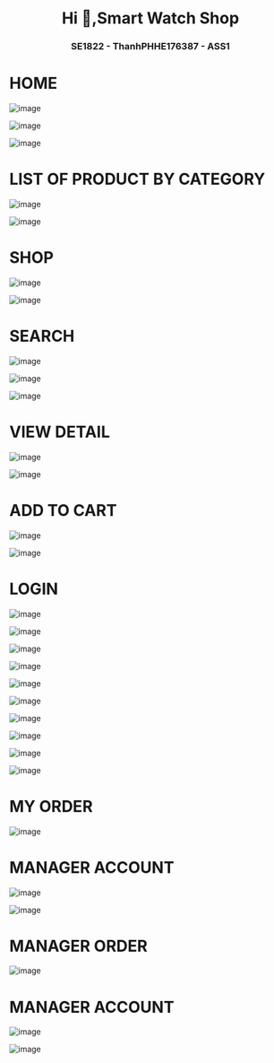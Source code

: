 <h1 align="center">Hi 👋,Smart Watch Shop</h1>
<p align="center">
  <h3 align="center">SE1822 - ThanhPHHE176387 - ASS1 </h3>
</p>

# HOME

![image](https://github.com/Thanh158za/SE1822-ThanhPHHE176387-ASS1/assets/137173876/78a9c840-6eeb-4d40-930c-cf35cdbd8779)

![image](https://github.com/Thanh158za/SE1822-ThanhPHHE176387-ASS1/assets/137173876/a472e076-15b2-4e28-a798-d9b6c35a76bc)

![image](https://github.com/Thanh158za/SE1822-ThanhPHHE176387-ASS1/assets/137173876/23666910-daa8-404c-a6b8-00ea6e287850)


# LIST OF PRODUCT BY CATEGORY

![image](https://github.com/Thanh158za/SE1822-ThanhPHHE176387-ASS1/assets/137173876/ddc171e7-d106-4df7-8306-c8ded3f55cbe)

![image](https://github.com/Thanh158za/SE1822-ThanhPHHE176387-ASS1/assets/137173876/4d68e65a-daeb-4cdc-9aab-53ecb6288750)


# SHOP

![image](https://github.com/Thanh158za/SE1822-ThanhPHHE176387-ASS1/assets/137173876/34e9a4b2-e0e7-4f33-b81c-27a8327ac434)

![image](https://github.com/Thanh158za/SE1822-ThanhPHHE176387-ASS1/assets/137173876/28ce73ff-6bbb-4a09-b10e-8a8cc3e248d9)




# SEARCH

![image](https://github.com/Thanh158za/SE1822-ThanhPHHE176387-ASS1/assets/137173876/392ef30e-ea7a-4026-bf7a-8163b5eba5c5)

![image](https://github.com/Thanh158za/SE1822-ThanhPHHE176387-ASS1/assets/137173876/0e739656-c2d3-4691-a0aa-1834277377eb)

![image](https://github.com/Thanh158za/SE1822-ThanhPHHE176387-ASS1/assets/137173876/1b3ca6a1-baad-4b03-89d9-b723702861a6)



# VIEW DETAIL

![image](https://github.com/Thanh158za/SE1822-ThanhPHHE176387-ASS1/assets/137173876/af8519d6-8b0b-4f10-b5af-343c7b6bb0ea)

![image](https://github.com/Thanh158za/SE1822-ThanhPHHE176387-ASS1/assets/137173876/feb040de-083a-4dc2-8d6a-6ed2f9d7cab0)



# ADD TO CART

![image](https://github.com/Thanh158za/SE1822-ThanhPHHE176387-ASS1/assets/137173876/af8519d6-8b0b-4f10-b5af-343c7b6bb0ea)

![image](https://github.com/Thanh158za/SE1822-ThanhPHHE176387-ASS1/assets/137173876/7117b4e9-1831-4e92-bb40-28c988145b6e)



# LOGIN

![image](https://github.com/Thanh158za/SE1822-ThanhPHHE176387-ASS1/assets/137173876/4526c1db-9d79-4a5d-8fe1-78429675e567)

![image](https://github.com/Thanh158za/SE1822-ThanhPHHE176387-ASS1/assets/137173876/bccee23f-9b75-464b-afbc-5354a5c7090c)


![image](https://github.com/Thanh158za/SE1822-ThanhPHHE176387-ASS1/assets/137173876/4e2fe04e-c5e3-47c2-bb26-eec11aed0974)

![image](https://github.com/Thanh158za/SE1822-ThanhPHHE176387-ASS1/assets/137173876/605188ac-9c0d-458c-b3d8-ebaebc67c89d)

![image](https://github.com/Thanh158za/SE1822-ThanhPHHE176387-ASS1/assets/137173876/3f55afc8-2123-4d02-ac94-28efb53037e1)

![image](https://github.com/Thanh158za/SE1822-ThanhPHHE176387-ASS1/assets/137173876/15bc59a7-497b-408a-a9d9-bbe4a3b6e359)

![image](https://github.com/Thanh158za/SE1822-ThanhPHHE176387-ASS1/assets/137173876/0b6a67fe-0dbf-454a-a96f-48f32d1e431a)

![image](https://github.com/Thanh158za/SE1822-ThanhPHHE176387-ASS1/assets/137173876/a1677c79-e8b3-484a-8733-ec84b5426493)

![image](https://github.com/Thanh158za/SE1822-ThanhPHHE176387-ASS1/assets/137173876/7ab6c0f9-5476-4cae-9045-3596aa67bf43)

![image](https://github.com/Thanh158za/SE1822-ThanhPHHE176387-ASS1/assets/137173876/58045f35-6417-41d8-95b9-bcd0c2925ca4)



# MY ORDER

![image](https://github.com/Thanh158za/SE1822-ThanhPHHE176387-ASS1/assets/137173876/072d6059-feba-492d-9065-7870cdbcb998)



# MANAGER ACCOUNT

![image](https://github.com/Thanh158za/SE1822-ThanhPHHE176387-ASS1/assets/137173876/9fb9dc23-6074-45a6-85ed-0b8e0bcd2ece)

![image](https://github.com/Thanh158za/SE1822-ThanhPHHE176387-ASS1/assets/137173876/e7914194-e37f-443d-81ab-60017703d581)



# MANAGER ORDER

![image](https://github.com/Thanh158za/SE1822-ThanhPHHE176387-ASS1/assets/137173876/164fd122-7fb5-49c1-b92a-dcf5435d7232)



# MANAGER ACCOUNT

![image](https://github.com/Thanh158za/SE1822-ThanhPHHE176387-ASS1/assets/137173876/86cdfe16-eb02-424b-ae11-658688caa994)

![image](https://github.com/Thanh158za/SE1822-ThanhPHHE176387-ASS1/assets/137173876/3077a4cf-fb64-468b-8861-7c37ed70f69b)


























